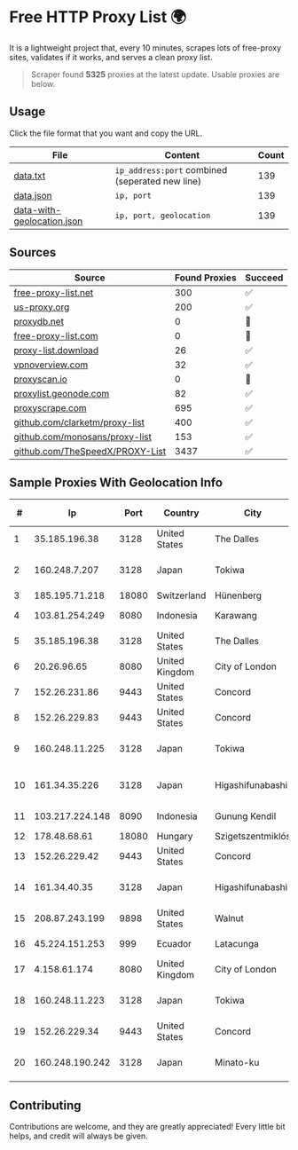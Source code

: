 
# Free HTTP Proxy List 🌍

It is a lightweight project that, every 10 minutes, scrapes lots of free-proxy sites, validates if it works, and serves a clean proxy list.


> Scraper found **5325** proxies at the latest update. Usable proxies are below.

## Usage

Click the file format that you want and copy the URL.


|File|Content|Count|
|----|-------|-----|
|[data.txt](https://raw.githubusercontent.com/themiralay/Proxy-List-World/master/data.txt)|`ip_address:port` combined (seperated new line)|139|
|[data.json](https://raw.githubusercontent.com/themiralay/Proxy-List-World/master/data.json)|`ip, port`|139|
|[data-with-geolocation.json](https://raw.githubusercontent.com/themiralay/Proxy-List-World/master/data-with-geolocation.json)|`ip, port, geolocation`|139|

## Sources

|Source|Found Proxies|Succeed|
|------|-------------|-------|
|[free-proxy-list.net](https://free-proxy-list.net)|300|✅|
|[us-proxy.org](https://www.us-proxy.org)|200|✅|
|[proxydb.net](http://proxydb.net)|0|🚫|
|[free-proxy-list.com](https://free-proxy-list.com/?page=&port=&type%5B%5D=http&type%5B%5D=https&up_time=0&search=Search)|0|🚫|
|[proxy-list.download](https://www.proxy-list.download/HTTP)|26|✅|
|[vpnoverview.com](https://vpnoverview.com/privacy/anonymous-browsing/free-proxy-servers)|32|✅|
|[proxyscan.io](https://www.proxyscan.io)|0|🚫|
|[proxylist.geonode.com](https://proxylist.geonode.com/api/proxy-list?limit=300&page=1&sort_by=lastChecked&sort_type=desc&protocols=http,https)|82|✅|
|[proxyscrape.com](https://api.proxyscrape.com/v2/?request=displayproxies&protocol=http&timeout=10000&country=all&ssl=all&anonymity=all)|695|✅|
|[github.com/clarketm/proxy-list](https://raw.githubusercontent.com/clarketm/proxy-list/master/proxy-list-raw.txt)|400|✅|
|[github.com/monosans/proxy-list](https://raw.githubusercontent.com/monosans/proxy-list/main/proxies/http.txt)|153|✅|
|[github.com/TheSpeedX/PROXY-List](https://raw.githubusercontent.com/TheSpeedX/PROXY-List/master/http.txt)|3437|✅|


## Sample Proxies With Geolocation Info

|#|Ip|Port|Country|City|Internet Service Provider|
|-|--|----|-------|----|-------------------------|
|1|35.185.196.38|3128|United States|The Dalles|Google LLC|
|2|160.248.7.207|3128|Japan|Tokiwa|NTT PC Communications, Inc.|
|3|185.195.71.218|18080|Switzerland|Hünenberg|Datasource AG|
|4|103.81.254.249|8080|Indonesia|Karawang|PT. Nusa Jaya Prasetyo|
|5|35.185.196.38|3128|United States|The Dalles|Google LLC|
|6|20.26.96.65|8080|United Kingdom|City of London|Microsoft Corporation|
|7|152.26.231.86|9443|United States|Concord|MCNC|
|8|152.26.229.83|9443|United States|Concord|MCNC|
|9|160.248.11.225|3128|Japan|Tokiwa|NTT PC Communications, Inc.|
|10|161.34.35.226|3128|Japan|Higashifunabashi|NTT PC Communications, Inc.|
|11|103.217.224.148|8090|Indonesia|Gunung Kendil|PT Nesta Indo Media|
|12|178.48.68.61|18080|Hungary|Szigetszentmiklós|UPC|
|13|152.26.229.42|9443|United States|Concord|MCNC|
|14|161.34.40.35|3128|Japan|Higashifunabashi|NTT PC Communications, Inc.|
|15|208.87.243.199|9898|United States|Walnut|Psychz Networks|
|16|45.224.151.253|999|Ecuador|Latacunga|Ufinet Panama S.A.|
|17|4.158.61.174|8080|United Kingdom|City of London|Microsoft Corporation|
|18|160.248.11.223|3128|Japan|Tokiwa|NTT PC Communications, Inc.|
|19|152.26.229.34|9443|United States|Concord|MCNC|
|20|160.248.190.242|3128|Japan|Minato-ku|NTT PC Communications, Inc.|



## Contributing

Contributions are welcome, and they are greatly appreciated! Every
little bit helps, and credit will always be given.

